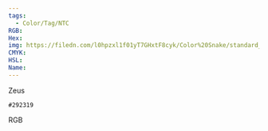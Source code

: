 ```yaml
---
tags:
  - Color/Tag/NTC
RGB:
Hex:
img: https://filedn.com/l0hpzxl1f01yT7GHxtF8cyk/Color%20Snake/standard_csv_to_svg//292319.svg
CMYK:
HSL:
Name:
---
```

Zeus
```palette
#292319
```
RGB
